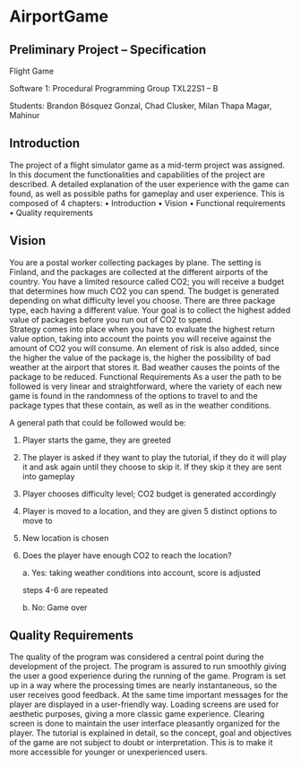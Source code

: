 # AirportGame
## Preliminary Project – Specification 
Flight Game 
 
Software 1: Procedural Programming 
Group TXL22S1 – B 
 
Students: Brandon Bósquez Gonzal, Chad Clusker, Milan Thapa Magar, Mahinur 

## Introduction 

The project of a flight simulator game as a mid-term project was assigned. In this document the functionalities and capabilities of the project are described. A detailed explanation of the user experience with the game can found, as well as possible paths for gameplay and user experience. 
This is composed of 4 chapters: 
•	Introduction 
•	Vision 
•	Functional requirements 
•	Quality requirements 

## Vision

You are a postal worker collecting packages by plane. The setting is Finland, and the packages are collected at the different airports of the country. You have a limited resource called CO2; you will receive a budget that determines how much CO2 you can spend. The budget is generated depending on what difficulty level you choose. There are three package type, each having a different value. Your goal is to collect the highest added value of packages before you run out of CO2 to spend.  
Strategy comes into place when you have to evaluate the highest return value option, taking into account the points you will receive against the amount of CO2 you will consume. An element of risk is also added, since the higher the value of the package is, the higher the possibility of bad weather at the airport that stores it. Bad weather causes the points of the package to be reduced. 
Functional Requirements
As a user the path to be followed is very linear and straightforward, where the variety of each new game is found in the randomness of the options to travel to and the package types that these contain, as well as in the weather conditions.

A general path that could be followed would be:
1.	Player starts the game, they are greeted
2.	The player is asked if they want to play the tutorial, if they do it will play it and ask again until they choose to skip it. If they skip it they are sent into gameplay
3.	Player chooses difficulty level; CO2 budget is generated accordingly
4.	Player is moved to a location, and they are given 5 distinct options to move to
5.	New location is chosen
6.	Does the player have enough CO2 to reach the location?

    a.	Yes: taking weather conditions into account, score is adjusted

       steps 4-6 are repeated

    b.	No: Game over











## Quality Requirements

The quality of the program was considered a central point during the development of the project. The program is assured to run smoothly giving the user a good experience during the running of the game.
Program is set up in a way where the processing times are nearly instantaneous, so the user receives good feedback.  At the same time important messages for the player are displayed in a user-friendly way. Loading screens are used for aesthetic purposes, giving a more classic game experience. Clearing screen is done to maintain the user interface pleasantly organized for the player.
The tutorial is explained in detail, so the concept, goal and objectives of the game are not subject to doubt or interpretation. This is to make it more accessible for younger or unexperienced users.

